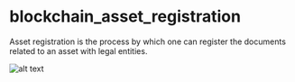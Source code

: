 # blockchain_asset_registration
Asset registration is the process by which one can register the documents related to an asset with legal entities.

![alt text](https://github.com/adityasingh177/asset_registration_blockchain/blob/master/08e83b0c-da4a-431d-b140-81ca6bc23b93-Image%203-01.jpg)
